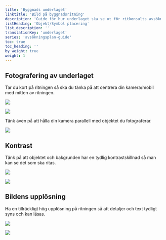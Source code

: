 ```yaml
---
title: 'Byggnads underlaget'
linktitle: 'Bild på byggnadsritning'
description: 'Guide för hur underlaget ska se ut för ritkonsults avsökningsplan'
listHeading: 'Objekt/Symbol placering'
list_description: ''
translationKey: 'underlaget'
series: 'avsökningsplan-guide'
toc: true
toc_heading: ''
by_weight: true
weight: 1
---
```


## Fotografering av underlaget

Tar du kort på ritningen så ska du tänka på att centrera din kamera/mobil med mitten av ritningen. 

![](/images/guides/utp/position-front.svg)

![](/images/guides/utp/position-side.svg)

Tänk även på att hålla din kamera parallell med objektet du fotograferar.

![](/images/guides/utp/parallel.svg)


## Kontrast

Tänk på att objektet och bakgrunden har en tydlig kontrastskillnad så man kan se det som ska ritas.

![](/images/guides/utp/bad-contrast-exampel.webp)

![](/images/guides/utp/correct-contrast-exampel.webp)

## Bildens upplösning

Ha en tillräckligt hög upplösning på ritningen så att detaljer och text tydligt syns och kan läsas.

![](/images/guides/utp/lowres.webp)

![](/images/guides/utp/highres.webp)











